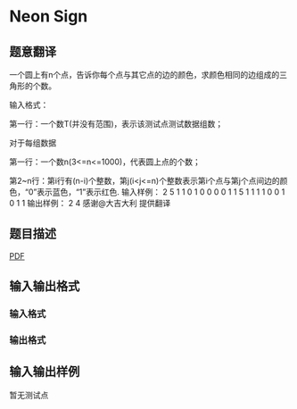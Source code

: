 # Neon Sign

## 题意翻译

一个圆上有n个点，告诉你每个点与其它点的边的颜色，求颜色相同的边组成的三角形的个数。

输入格式：

第一行：一个数T(并没有范围)，表示该测试点测试数据组数；

对于每组数据

第一行：一个数n(3<=n<=1000)，代表圆上点的个数；

第2~n行：第i行有(n-i)个整数，第j(i<j<=n)个整数表示第i个点与第j个点间边的颜色，“0”表示蓝色，“1”表示红色. 输入样例： 2 5 1 1 0 1 0 0 0 0 1 1 5 1 1 1 1 0 0 1 0 1 1 输出样例： 2 4 感谢@大吉大利 提供翻译

## 题目描述

[problemUrl]: https://uva.onlinejudge.org/index.php?option=com_onlinejudge&Itemid=8&category=448&page=show_problem&problem=4256

[PDF](https://uva.onlinejudge.org/external/15/p1510.pdf)

## 输入输出格式

### 输入格式

### 输出格式

## 输入输出样例

暂无测试点

